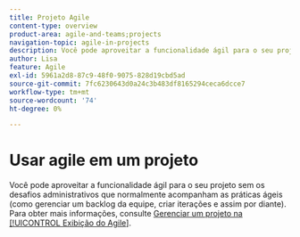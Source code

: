 ```yaml
---
title: Projeto Agile
content-type: overview
product-area: agile-and-teams;projects
navigation-topic: agile-in-projects
description: Você pode aproveitar a funcionalidade ágil para o seu projeto sem os desafios administrativos que normalmente acompanham as práticas ágeis (como gerenciar um backlog da equipe, criar iterações e assim por diante).
author: Lisa
feature: Agile
exl-id: 5961a2d8-87c9-48f0-9075-828d19cbd5ad
source-git-commit: 7fc6230643d0a24c3b483df8165294ceca6dcce7
workflow-type: tm+mt
source-wordcount: '74'
ht-degree: 0%

---
```


# Usar agile em um projeto

Você pode aproveitar a funcionalidade ágil para o seu projeto sem os desafios administrativos que normalmente acompanham as práticas ágeis (como gerenciar um backlog da equipe, criar iterações e assim por diante). Para obter mais informações, consulte [Gerenciar um projeto na [!UICONTROL Exibição do Agile]](../../manage-work/projects/manage-projects/manage-projects-in-agile-view.md).
